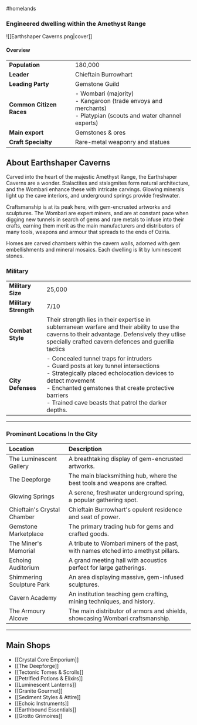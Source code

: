 #homelands 
### Engineered dwelling within the Amethyst Range
 ![[Earthshaper Caverns.png|cover]]
 
#### Overview

|                          |                                                                                                                                |
| ------------------------ | ------------------------------------------------------------------------------------------------------------------------------ |
| **Population**           | 180,000                                                                                                                        |
| **Leader**               | Chieftain Burrowhart                                                                                                           |
| **Leading Party**        | Gemstone Guild                                                                                                                 |
| **Common Citizen Races** | - Wombari (majority)<br>- Kangaroon (trade envoys and merchants)<br>- Platypian (scouts and water channel experts) |
| **Main export**          | Gemstones & ores                                                                                                               |
| **Craft Specialty**      | Rare-metal weaponry and statues                                                                                                |


## About Earthshaper Caverns

Carved into the heart of the majestic Amethyst Range, the Earthshaper Caverns are a wonder. Stalactites and stalagmites form natural architecture, and the Wombari enhance these with intricate carvings. Glowing minerals light up the cave interiors, and underground springs provide freshwater. 

Craftsmanship is at its peak here, with gem-encrusted artworks and sculptures. The Wombari are expert miners, and are at constant pace when digging new tunnels in search of gems and rare metals to infuse into their crafts, earning them merit as the main manufacturers and distributors of many tools, weapons and armour that spreads to the ends of Oziria.

Homes are carved chambers within the cavern walls, adorned with gem embellishments and mineral mosaics. Each dwelling is lit by luminescent stones.

### Military
|                       |                                                                                                                                                                                                                                                                        |
| --------------------- | ---------------------------------------------------------------------------------------------------------------------------------------------------------------------------------------------------------------------------------------------------------------------- |
| **Military Size**     | 25,000                                                                                                                                                                                                                                                                 |
| **Military Strength** | 7/10                                                                                                                                                                                                                                                                   |
| **Combat Style**      | Their strength lies in their expertise in subterranean warfare and their ability to use the caverns to their advantage. Defensively they utlise specially crafted cavern defences and guerilla tactics                                                                 |
| **City Defenses**     | - Concealed tunnel traps for intruders<br>- Guard posts at key tunnel intersections<br>- Strategically placed echolocation devices to detect movement<br>- Enchanted gemstones that create protective barriers<br>- Trained cave beasts that patrol the darker depths. |

---

### Prominent Locations In the City

| Location                    | Description                                                                       |
|:--------------------------- |:--------------------------------------------------------------------------------- |
| The Luminescent Gallery     | A breathtaking display of gem-encrusted artworks.                                 |
| The Deepforge               | The main blacksmithing hub, where the best tools and weapons are crafted.         |
| Glowing Springs             | A serene, freshwater underground spring, a popular gathering spot.                |
| Chieftain's Crystal Chamber | Chieftain Burrowhart's opulent residence and seat of power.                       |
| Gemstone Marketplace        | The primary trading hub for gems and crafted goods.                               |
| The Miner's Memorial        | A tribute to Wombari miners of the past, with names etched into amethyst pillars. |
| Echoing Auditorium          | A grand meeting hall with acoustics perfect for large gatherings.                 |
| Shimmering Sculpture Park   | An area displaying massive, gem-infused sculptures.                               |
| Cavern Academy              | An institution teaching gem crafting, mining techniques, and history.             |
| The Armoury Alcove          | The main distributor of armors and shields, showcasing Wombari craftsmanship.     |

---

## Main Shops

- [[Crystal Core Emporium]]
- [[The Deepforge]]
- [[Tectonic Tomes & Scrolls]]
- [[Petrified Potions & Elixirs]]
- [[Luminescent Lanterns]]
- [[Granite Gourmet]]
- [[Sediment Styles & Attire]]
- [[Echoic Instruments]]
- [[Earthbound Essentials]]
- [[Grotto Grimoires]]

